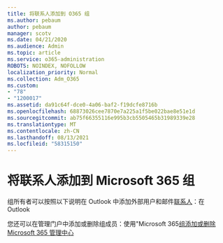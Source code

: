 ```yaml
---
title: 将联系人添加到 O365 组
ms.author: pebaum
author: pebaum
manager: scotv
ms.date: 04/21/2020
ms.audience: Admin
ms.topic: article
ms.service: o365-administration
ROBOTS: NOINDEX, NOFOLLOW
localization_priority: Normal
ms.collection: Adm_O365
ms.custom:
- "78"
- "1200017"
ms.assetid: da91c64f-dce0-4a06-baf2-f19dcfe8716b
ms.openlocfilehash: 68873026cee7870e7a225a1f5be022bae8e51e1d
ms.sourcegitcommit: ab75f66355116e995b3cb5505465b31989339e28
ms.translationtype: MT
ms.contentlocale: zh-CN
ms.lasthandoff: 08/13/2021
ms.locfileid: "58315150"
---
```

# <a name="add-contacts-to-a-microsoft-365-group"></a>将联系人添加到 Microsoft 365 组

组所有者可以按照以下说明在 Outlook 中添加外部用户和邮件[联系人](https://support.office.com/article/3b650f4a-5c9b-4f94-a1bb-0cca4b1091de?wt.mc_id=add_contacts_group.aspx)：在 Outlook
  
您还可以在管理门户中添加或删除组成员：使用"Microsoft 365[组添加或删除Microsoft 365 管理中心](https://docs.microsoft.com/microsoft-365/admin/create-groups/add-or-remove-members-from-groups)